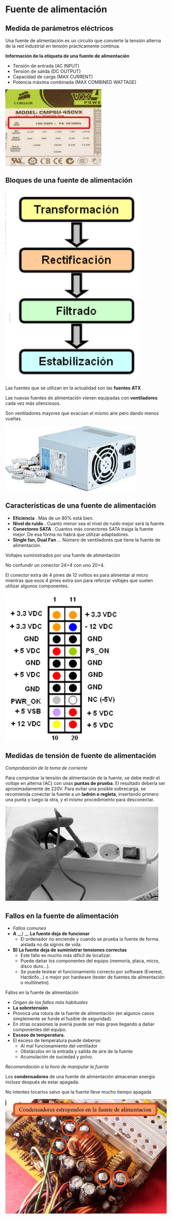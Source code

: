 # Fuente de alimentación

## Medida de parámetros eléctricos

Una fuente de alimentación es un circuito que convierte la tensión alterna de la red industrial en tensión prácticamente continua\.

__Información de la etiqueta de una fuente de alimentación__

- Tensión de entrada \(AC INPUT\)
- Tensión de salida \(DC OUTPUT\)
- Capacidad de carga \(MAX CURRENT\)
- Potencia máxima combinada \(MAX COMBINED WATTAGE\)

![](img/3_Fuentes_de_alimentacion0.jpg)

## Bloques de una fuente de alimentación

![](img/3_Fuentes_de_alimentacion1.png)

Las fuentes que se utilizan en la actualidad son las  __fuentes ATX__ \.

Las nuevas fuentes de alimentación vienen equipadas con  __ventiladores__  cada vez más silenciosos\.

Son ventiladores mayores que evacúan el mismo aire pero dando menos vueltas\.

![](img/3_Fuentes_de_alimentacion2.jpg)

## Características de una fuente de alimentación

- __Eficiencia__ \. Más de un 80% está bien\.
- __Nivel de ruido__ \. Cuanto menor sea el nivel de ruido mejor será la fuente\.
- __Conectores SATA__ \. Cuantos más conectores SATA traiga la fuente mejor\. De esa forma no habrá que utilizar adaptadores\.
- __Single fan, Dual Fan__ \.\.\. Número de ventiladores que tiene la fuente de alimentación\.

Voltajes suministrados por una fuente de alimentación

No confundir un conector 24\+4 con uno 20\+4\.

El conector extra de 4 pines de 12 voltios es para alimentar al micro mientras que esos 4 pines extra son para reforzar voltajes que suelen utilizar algunos componentes\.

![](img/3_Fuentes_de_alimentacion3.png)

## Medidas de tensión de fuente de alimentación

_Comprobación de la toma de corriente_

Para comprobar la tensión de alimentación de la fuente, se debe medir el voltaje en alterna (AC) con unas **puntas de prueba**. El resultado debería ser aproximadamente de 220V. Para evitar una posible sobrecarga, se recomienda conectar la fuente a un **ladrón o regleta**, insertando primero una punta y luego la otra, y el mismo procedimiento para desconectar.

![](img/3_Fuentes_de_alimentacion4.png)

## Fallos en la fuente de alimentación

* _Fallos comunes_
* __A__  __\) __  __La fuente deja de funcionar__
  * El ordenador no enciende y cuando se prueba la fuente de forma aislada no da signos de vida\.
* __B\) La fuente deja de suministrar tensiones correctas__
  * Este fallo es mucho más difícil de localizar\.
  * Puede dañar los componentes del equipo \(memoria, placa, micro, disco duro\.\.\.\)\.
  * Se puede testear el funcionamiento correcto por software \(Everest, Hardinfo\.\.\.\) o mejor por hardware \(tester de fuentes de alimentación o multímetro\)\.

Fallos en la fuente de alimentación

* _Origen de los fallos más habituales_
* __La sobretensión__
* Provoca una rotura de la fuente de alimentación \(en algunos casos simplemente se funde el fusible de seguridad\)\.
* En otras ocasiones la avería puede ser más grave llegando a dañar componentes del equipo\.
* __Exceso de temperatura\.__
* El exceso de temperatura puede deberse:
  * Al mal funcionamiento del ventilador
  * Obstáculos en la entrada y salida de aire de la fuente
  * Acumulación de suciedad y polvo\.

_Recomendación a la hora de manipular la fuente_

Los  __condensadores__  de una fuente de alimentación almacenan energía incluso después de estar apagada\.

No intentes tocarlos salvo que la fuente lleve mucho tiempo apagada

![](img/3_Fuentes_de_alimentacion5.jpg)

